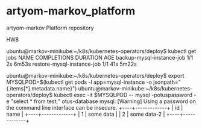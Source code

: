 # artyom-markov_platform
artyom-markov Platform repository

HW8

ubuntu@markov-minikube:~/k8s/kubernetes-operators/deploy$ kubectl get jobs
NAME                         COMPLETIONS   DURATION   AGE
backup-mysql-instance-job    1/1           2s         6m53s
restore-mysql-instance-job   1/1           41s        5m22s

ubuntu@markov-minikube:~/k8s/kubernetes-operators/deploy$ export MYSQLPOD=$(kubectl get pods -l app=mysql-instance -o jsonpath="{.items[*].metadata.name}")
ubuntu@markov-minikube:~/k8s/kubernetes-operators/deploy$ kubectl exec -it $MYSQLPOD -- mysql -potuspassword -e "select * from test;" otus-database
mysql: [Warning] Using a password on the command line interface can be insecure.
+----+-------------+
| id | name        |
+----+-------------+
|  1 | some data   |
|  2 | some data-2 |
+----+-------------+
